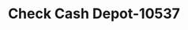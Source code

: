 ---
f_zip-code: 20903
f_state-code: MD
title: Check Cash Depot-10537
f_phone: 301-434-5700
f_city-only: Spring
f_address: 1021 University Blvd E Silver Spring
f_location-unique-id: '10537'
slug: check-cash-depot-10537
updated-on: '2024-05-30T13:46:58.046Z'
created-on: '2024-05-30T13:36:59.803Z'
published-on: '2024-05-30T13:54:32.469Z'
f_city-state: cms/city/spring-md.md
f_company: cms/company/check-cash-depot.md
f_state: cms/state/maryland.md
layout: '[payday-loan].html'
tags: payday-loan
---